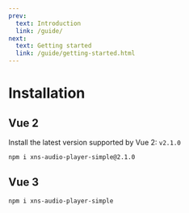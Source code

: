 ```yaml
---
prev:
  text: Introduction
  link: /guide/
next:
  text: Getting started
  link: /guide/getting-started.html
---
```


# Installation

## Vue 2
Install the latest version supported by Vue 2: `v2.1.0`
```sh
npm i xns-audio-player-simple@2.1.0
```

## Vue 3
```sh
npm i xns-audio-player-simple
```